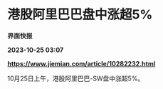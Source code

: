 # 港股阿里巴巴盘中涨超5%
**界面快报**

**2023-10-25 03:07**

**https://www.jiemian.com/article/10282232.html**

10月25日上午，港股阿里巴巴-SW盘中涨超5%。